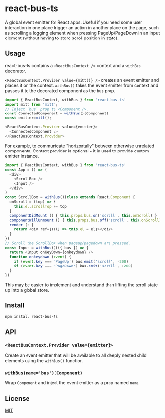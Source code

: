 # react-bus-ts

A global event emitter for React apps.
Useful if you need some user interaction in one place trigger an action in another place on the page, such as scrolling a logging element when pressing PageUp/PageDown in an input element (without having to store scroll position in state).

## Usage

react-bus-ts contains a `<ReactBusContext />` context and a `withBus` decorator.

`<ReactBusContext.Provider value={mitt()} />` creates an event emitter and places it on the context.
`withBus()` takes the event emitter from context and passes it to the decorated component as the `bus` prop.

```js
import { ReactBusContext, withBus } from 'react-bus-ts'
import mitt from 'mitt';
// Inject `bus` prop to <Component />.
const ConnectedComponent = withBus()(Component)
const emitter=mitt();

<ReactBusContext.Provider value={emitter}>
  <ConnectedComponent />
</ReactBusContext.Provider>
```

For example, to communicate "horizontally" between otherwise unrelated components. Context provider is optional - it is used to provide custom emitter instance.


```js
import { ReactBusContext, withBus } from 'react-bus-ts'
const App = () => (
  <div>
    <ScrollBox />
    <Input />
  </div>
)
const ScrollBox = withBus()(class extends React.Component {
  onScroll = (top) => {
    this.el.scrollTop += top
  }
  componentDidMount () { this.props.bus.on('scroll', this.onScroll) }
  componentWillUnmount () { this.props.bus.off('scroll', this.onScroll) }
  render () {
    return <div ref={(el) => this.el = el}></div>
  }
})
// Scroll the ScrollBox when pageup/pagedown are pressed.
const Input = withBus()(({ bus }) => {
  return <input onKeyDown={onkeydown} />
  function onkeydown (event) {
    if (event.key === 'PageUp') bus.emit('scroll', -200)
    if (event.key === 'PageDown') bus.emit('scroll', +200)
  }
})
```

This may be easier to implement and understand than lifting the scroll state up into a global store.

## Install

```
npm install react-bus-ts
```

## API

### `<ReactBusContext.Provider value={emitter}>`

Create an event emitter that will be available to all deeply nested child elements using the `withBus()` function.

### `withBus(name='bus')(Component)`

Wrap `Component` and inject the event emitter as a prop named `name`.

## License

[MIT](./LICENSE)
